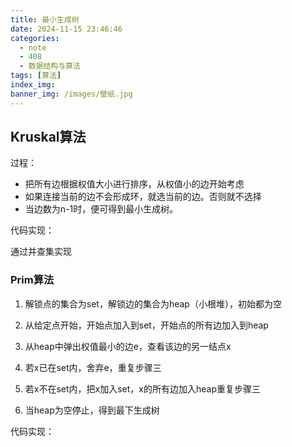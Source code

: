 ```yaml
---
title: 最小生成树
date: 2024-11-15 23:46:46
categories:
  - note
  - 408
  - 数据结构与算法
tags: [算法]
index_img:
banner_img: /images/壁纸.jpg
---
```


## Kruskal算法

过程：

- 把所有边根据权值大小进行排序，从权值小的边开始考虑
- 如果连接当前的边不会形成环，就选当前的边。否则就不选择 
- 当边数为n-1时，便可得到最小生成树。

代码实现：

通过并查集实现

### Prim算法
1. 解锁点的集合为set，解锁边的集合为heap（小根堆），初始都为空
2. 从给定点开始，开始点加入到set，开始点的所有边加入到heap
3. 从heap中弹出权值最小的边e，查看该边的另一结点x

4. 若x已在set内，舍弃e，重复步骤三
5. 若x不在set内，把x加入set，x的所有边加入heap重复步骤三
6. 当heap为空停止，得到最下生成树

代码实现：

